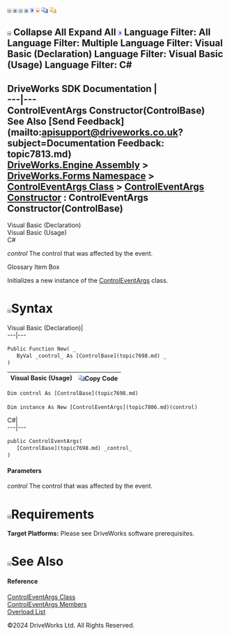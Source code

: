![](dotnetimages/collapse.gif) ![](dotnetimages/expand.gif) ![](dotnetimages/collapse.gif) ![](dotnetimages/expand.gif) ![](dotnetimages/drpdown.gif) ![](dotnetimages/drpdown_orange.gif) ![](dotnetimages/copycode.gif) ![](dotnetimages/copycodeHighlight.gif)

![](dotnetimages/collapse.gif) Collapse All Expand All ![](dotnetimages/drpdown.gif) Language Filter: All  Language Filter: Multiple  Language Filter: Visual Basic (Declaration) Language Filter: Visual Basic (Usage) Language Filter: C#  
---  
DriveWorks SDK Documentation  |   
---|---  
ControlEventArgs Constructor(ControlBase)   
See Also [Send Feedback](mailto:apisupport@driveworks.co.uk?subject=Documentation Feedback: topic7813.md)  
[DriveWorks.Engine Assembly](topic2156.md) > [DriveWorks.Forms Namespace](topic7266.md) > [ControlEventArgs Class](topic7806.md) > [ControlEventArgs Constructor](topic7812.md) : ControlEventArgs Constructor(ControlBase)  
---  
  
Visual Basic (Declaration)    
Visual Basic (Usage)    
C# 

_control_
    The control that was affected by the event.

Glossary Item Box

Initializes a new instance of the [ControlEventArgs](topic7806.md) class. 

# ![](dotnetimages/collapse.gif)Syntax

Visual Basic (Declaration)|   
---|---  
      
    
    Public Function New( _
       ByVal _control_ As [ControlBase](topic7698.md) _
    )  
  
Visual Basic (Usage)| ![](dotnetimages/copycode.gif)Copy Code  
---|---  
      
    
    Dim control As [ControlBase](topic7698.md)
     
    Dim instance As New [ControlEventArgs](topic7806.md)(control)  
  
C#|   
---|---  
      
    
    public ControlEventArgs( 
       [ControlBase](topic7698.md) _control_
    )  
  
#### Parameters

 _control_
    The control that was affected by the event.

# ![](dotnetimages/collapse.gif)Requirements

**Target Platforms:** Please see DriveWorks software prerequisites.

# ![](dotnetimages/collapse.gif)See Also

#### Reference

[ControlEventArgs Class](topic7806.md)   
[ControlEventArgs Members](topic7807.md)   
[Overload List](topic7812.md)

©2024 DriveWorks Ltd. All Rights Reserved.
